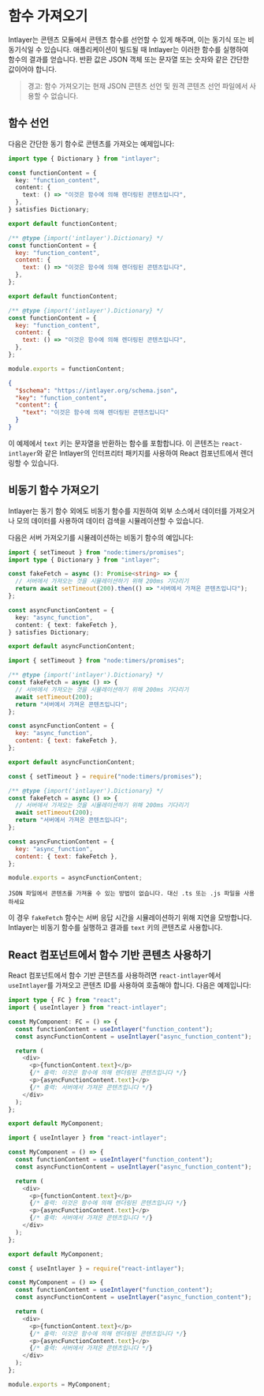 # 함수 가져오기

Intlayer는 콘텐츠 모듈에서 콘텐츠 함수를 선언할 수 있게 해주며, 이는 동기식 또는 비동기식일 수 있습니다. 애플리케이션이 빌드될 때 Intlayer는 이러한 함수를 실행하여 함수의 결과를 얻습니다. 반환 값은 JSON 객체 또는 문자열 또는 숫자와 같은 간단한 값이어야 합니다.

> 경고: 함수 가져오기는 현재 JSON 콘텐츠 선언 및 원격 콘텐츠 선언 파일에서 사용할 수 없습니다.

## 함수 선언

다음은 간단한 동기 함수로 콘텐츠를 가져오는 예제입니다:

```typescript fileName="**/*.content.ts" contentDeclarationFormat="typescript"
import type { Dictionary } from "intlayer";

const functionContent = {
  key: "function_content",
  content: {
    text: () => "이것은 함수에 의해 렌더링된 콘텐츠입니다",
  },
} satisfies Dictionary;

export default functionContent;
```

```javascript fileName="**/*.content.mjs" contentDeclarationFormat="esm"
/** @type {import('intlayer').Dictionary} */
const functionContent = {
  key: "function_content",
  content: {
    text: () => "이것은 함수에 의해 렌더링된 콘텐츠입니다",
  },
};

export default functionContent;
```

```javascript fileName="**/*.content.cjs" contentDeclarationFormat="commonjs"
/** @type {import('intlayer').Dictionary} */
const functionContent = {
  key: "function_content",
  content: {
    text: () => "이것은 함수에 의해 렌더링된 콘텐츠입니다",
  },
};

module.exports = functionContent;
```

```json fileName="**/*.content.json" contentDeclarationFormat="json"
{
  "$schema": "https://intlayer.org/schema.json",
  "key": "function_content",
  "content": {
    "text": "이것은 함수에 의해 렌더링된 콘텐츠입니다"
  }
}
```

이 예제에서 `text` 키는 문자열을 반환하는 함수를 포함합니다. 이 콘텐츠는 `react-intlayer`와 같은 Intlayer의 인터프리터 패키지를 사용하여 React 컴포넌트에서 렌더링할 수 있습니다.

## 비동기 함수 가져오기

Intlayer는 동기 함수 외에도 비동기 함수를 지원하여 외부 소스에서 데이터를 가져오거나 모의 데이터를 사용하여 데이터 검색을 시뮬레이션할 수 있습니다.

다음은 서버 가져오기를 시뮬레이션하는 비동기 함수의 예입니다:

```typescript fileName="**/*.content.ts" contentDeclarationFormat="typescript"
import { setTimeout } from "node:timers/promises";
import type { Dictionary } from "intlayer";

const fakeFetch = async (): Promise<string> => {
  // 서버에서 가져오는 것을 시뮬레이션하기 위해 200ms 기다리기
  return await setTimeout(200).then(() => "서버에서 가져온 콘텐츠입니다");
};

const asyncFunctionContent = {
  key: "async_function",
  content: { text: fakeFetch },
} satisfies Dictionary;

export default asyncFunctionContent;
```

```javascript fileName="**/*.content.mjs" contentDeclarationFormat="esm"
import { setTimeout } from "node:timers/promises";

/** @type {import('intlayer').Dictionary} */
const fakeFetch = async () => {
  // 서버에서 가져오는 것을 시뮬레이션하기 위해 200ms 기다리기
  await setTimeout(200);
  return "서버에서 가져온 콘텐츠입니다";
};

const asyncFunctionContent = {
  key: "async_function",
  content: { text: fakeFetch },
};

export default asyncFunctionContent;
```

```javascript fileName="**/*.content.cjs" contentDeclarationFormat="commonjs"
const { setTimeout } = require("node:timers/promises");

/** @type {import('intlayer').Dictionary} */
const fakeFetch = async () => {
  // 서버에서 가져오는 것을 시뮬레이션하기 위해 200ms 기다리기
  await setTimeout(200);
  return "서버에서 가져온 콘텐츠입니다";
};

const asyncFunctionContent = {
  key: "async_function",
  content: { text: fakeFetch },
};

module.exports = asyncFunctionContent;
```

```plaintext fileName="**/*.content.json" contentDeclarationFormat="json"
JSON 파일에서 콘텐츠를 가져올 수 있는 방법이 없습니다. 대신 .ts 또는 .js 파일을 사용하세요
```

이 경우 `fakeFetch` 함수는 서버 응답 시간을 시뮬레이션하기 위해 지연을 모방합니다. Intlayer는 비동기 함수를 실행하고 결과를 `text` 키의 콘텐츠로 사용합니다.

## React 컴포넌트에서 함수 기반 콘텐츠 사용하기

React 컴포넌트에서 함수 기반 콘텐츠를 사용하려면 `react-intlayer`에서 `useIntlayer`를 가져오고 콘텐츠 ID를 사용하여 호출해야 합니다. 다음은 예제입니다:

```typescript fileName="**/*.jsx" codeFormat="typescript"
import type { FC } from "react";
import { useIntlayer } from "react-intlayer";

const MyComponent: FC = () => {
  const functionContent = useIntlayer("function_content");
  const asyncFunctionContent = useIntlayer("async_function_content");

  return (
    <div>
      <p>{functionContent.text}</p>
      {/* 출력: 이것은 함수에 의해 렌더링된 콘텐츠입니다 */}
      <p>{asyncFunctionContent.text}</p>
      {/* 출력: 서버에서 가져온 콘텐츠입니다 */}
    </div>
  );
};

export default MyComponent;
```

```javascript fileName="**/*.mjx" codeFormat="esm"
import { useIntlayer } from "react-intlayer";

const MyComponent = () => {
  const functionContent = useIntlayer("function_content");
  const asyncFunctionContent = useIntlayer("async_function_content");

  return (
    <div>
      <p>{functionContent.text}</p>
      {/* 출력: 이것은 함수에 의해 렌더링된 콘텐츠입니다 */}
      <p>{asyncFunctionContent.text}</p>
      {/* 출력: 서버에서 가져온 콘텐츠입니다 */}
    </div>
  );
};

export default MyComponent;
```

```javascript fileName="**/*.cjs" codeFormat="commonjs"
const { useIntlayer } = require("react-intlayer");

const MyComponent = () => {
  const functionContent = useIntlayer("function_content");
  const asyncFunctionContent = useIntlayer("async_function_content");

  return (
    <div>
      <p>{functionContent.text}</p>
      {/* 출력: 이것은 함수에 의해 렌더링된 콘텐츠입니다 */}
      <p>{asyncFunctionContent.text}</p>
      {/* 출력: 서버에서 가져온 콘텐츠입니다 */}
    </div>
  );
};

module.exports = MyComponent;
```
